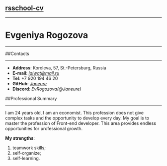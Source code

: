 ## [rsschool-cv](https://rs.school)
***
# Evgeniya Rogozova 
***
##Contacts
***
* **Address**: Koroleva, 57, St.-Petersburg, Russia 
* **E-mail**: *lalwat@mail.ru*
* **Tel**: +7 920 194 46 20
* **GitHub**: [*Janeure*](https://github.com/Janeure)
* **Discord**: *EvRogozova(@Janeure)*   

##Professional Summary 
***
I am 24 years old, I am an economist. This profession does not give complex tasks and the opportunity to develop every day. My goal is to master the profession of Front-end developer. This area provides endless opportunities for professional growth.  

**My strengths**:
1. teamwork skills;
1. self-organize;
1. self-learning.
